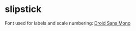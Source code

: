slipstick
=========
Font used for labels and scale numbering: [Droid Sans Mono](http://www.droidfonts.com/info/droid-sans-mono-fonts/)
